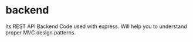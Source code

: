 # backend
Its REST API Backend Code used with express.
Will help you to understand proper MVC design patterns. 

